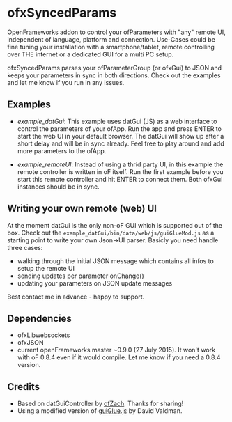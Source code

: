 # ofxSyncedParams

OpenFrameworks addon to control your ofParameters with "any" remote UI, independent of language, platform and connection. Use-Cases could be fine tuning your installation with a smartphone/tablet, remote controlling over THE internet or a dedicated GUI for a multi PC setup. 

ofxSyncedParams parses your ofParameterGroup (or ofxGui) to JSON and keeps your parameters in sync in both directions. Check out the examples and let me know if you run in any issues.

Examples
---------
* *example_datGui*: This example uses datGui (JS) as a web interface to control the parameters of your ofApp. Run the app and press ENTER to start the web UI in your default browser. The datGui will show up after a short delay and will be in sync already. Feel free to play around and add more parameters to the ofApp. 

* *example_remoteUI*: Instead of using a thrid party UI, in this example the remote controller is written in oF itself. Run the first example before you start this remote controller and hit ENTER to connect them. Both ofxGui instances should be in sync.

Writing your own remote (web) UI
--------------------------------

At the moment datGui is the only non-oF GUI which is supported out of the box. Check out the `example_datGui/bin/data/web/js/guiGlueMod.js` as a starting point to write your own Json->UI parser. Basicly you need handle three cases:

* walking through the initial JSON message which contains all infos to setup the remote UI
* sending updates per parameter onChange()
* updating your parameters on JSON update messages

Best contact me in advance - happy to support.

Dependencies
------------
* ofxLibwebsockets
* ofxJSON
* current openFrameworks master ~0.9.0 (27 July 2015). It won't work with oF 0.8.4 even if it would compile. Let me know if you need a 0.8.4 version.

Credits
--------
* Based on datGuiController by [ofZach](https://github.com/ofZach). Thanks for sharing!
* Using a modified version of [guiGlue.js](https://github.com/dmvaldman/guiGlue) by David Valdman.
